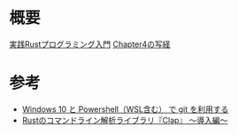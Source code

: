 # 概要

[実践Rustプログラミング入門](https://www.amazon.co.jp/%E5%AE%9F%E8%B7%B5Rust%E3%83%97%E3%83%AD%E3%82%B0%E3%83%A9%E3%83%9F%E3%83%B3%E3%82%B0%E5%85%A5%E9%96%80-%E5%88%9D%E7%94%B0-%E7%9B%B4%E4%B9%9F/dp/4798061700/ref=pd_lpo_14_t_0/357-0106208-0618610?_encoding=UTF8&pd_rd_i=4798061700&pd_rd_r=9cbd1402-6438-4519-9f3f-5238ec8e60f5&pd_rd_w=fv0Sa&pd_rd_wg=DGyhV&pf_rd_p=cb2cef9d-b0a3-4b58-a575-45abfc5e07e8&pf_rd_r=BV7DJ3R9WGQVKDKWJZ86&psc=1&refRID=BV7DJ3R9WGQVKDKWJZ86) [Chapter4の写経](https://github.com/forcia/rustbook/tree/master/ch04/4-2/samplecli/src)

# 参考

- [Windows 10 と Powershell（WSL含む） で git を利用する](https://qiita.com/kerobot/items/78372640127771f92ee0rustbook)
- [Rustのコマンドライン解析ライブラリ『Clap』 〜導入編〜](https://qiita.com/emonuh/items/41f7bba5283c732b0209)
